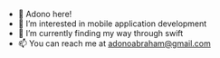 - 👋 Adono here!
- 👀 I’m interested in mobile application development 
- 🌱 I’m currently finding my way through swift
- 📫 You can reach me at adonoabraham@gmail.com

<!---
nwa-x/nwa-x is a ✨ special ✨ repository because its `README.md` (this file) appears on your GitHub profile.
You can click the Preview link to take a look at your changes.
--->
